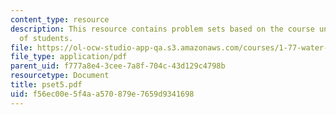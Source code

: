 ```yaml
---
content_type: resource
description: This resource contains problem sets based on the course understanding
  of students.
file: https://ol-ocw-studio-app-qa.s3.amazonaws.com/courses/1-77-water-quality-control-spring-2006/f56ec00e5f4aa570879e7659d9341698_pset5.pdf
file_type: application/pdf
parent_uid: f777a8e4-3cee-7a8f-704c-43d129c4798b
resourcetype: Document
title: pset5.pdf
uid: f56ec00e-5f4a-a570-879e-7659d9341698
---
```

